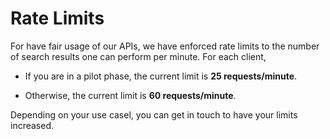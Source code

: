 
# Rate Limits

For have fair usage of our APIs, we have enforced rate limits to the number of search results one can perform per minute. For each client,

* If you are in a pilot phase, the current limit is **25 requests/minute**.

* Otherwise, the current limit is **60 requests/minute**.

Depending on your use casel, you can get in touch to have your limits increased.


